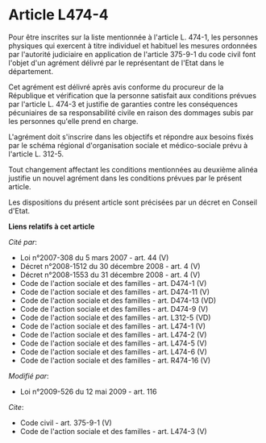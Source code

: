 # Article L474-4

Pour être inscrites sur la liste mentionnée à l'article L. 474-1, les personnes physiques qui exercent à titre individuel et
habituel les mesures ordonnées par l'autorité judiciaire en application de l'article 375-9-1 du code civil font l'objet d'un
agrément délivré par le représentant de l'Etat dans le département. 

Cet agrément est délivré après avis conforme du procureur de la République et vérification que la personne satisfait aux
conditions prévues par l'article L. 474-3 et justifie de garanties contre les conséquences pécuniaires de sa responsabilité
civile en raison des dommages subis par les personnes qu'elle prend en charge. 

L'agrément doit s'inscrire dans les objectifs et répondre aux besoins fixés par le schéma régional d'organisation sociale et
médico-sociale prévu à l'article L. 312-5. 

Tout changement affectant les conditions mentionnées au deuxième alinéa justifie un nouvel agrément dans les conditions
prévues par le présent article. 

Les dispositions du présent article sont précisées par un décret en Conseil d'Etat.

**Liens relatifs à cet article**

_Cité par_:

  - Loi n°2007-308 du 5 mars 2007 - art. 44 (V)
  - Décret n°2008-1512 du 30 décembre 2008 - art. 4 (V)
  - Décret n°2008-1553 du 31 décembre 2008 - art. 4 (V)
  - Code de l'action sociale et des familles - art. D474-1 (V)
  - Code de l'action sociale et des familles - art. D474-11 (V)
  - Code de l'action sociale et des familles - art. D474-13 (VD)
  - Code de l'action sociale et des familles - art. D474-9 (V)
  - Code de l'action sociale et des familles - art. L312-5 (VD)
  - Code de l'action sociale et des familles - art. L474-1 (V)
  - Code de l'action sociale et des familles - art. L474-2 (V)
  - Code de l'action sociale et des familles - art. L474-5 (V)
  - Code de l'action sociale et des familles - art. L474-6 (V)
  - Code de l'action sociale et des familles - art. R474-16 (V)

_Modifié par_:

  - Loi n°2009-526 du 12 mai 2009 - art. 116

_Cite_:

  - Code civil - art. 375-9-1 (V)
  - Code de l'action sociale et des familles - art. L474-3 (V)
